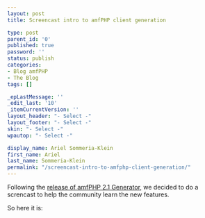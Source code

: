 ```yaml
---
layout: post
title: Screencast intro to amfPHP client generation

type: post
parent_id: '0'
published: true
password: ''
status: publish
categories:
- Blog amfPHP
- The Blog
tags: []

_epLastMessage: ''
_edit_last: '10'
_itemCurrentVersion: ''
layout_header: "- Select -"
layout_footer: "- Select -"
skin: "- Select -"
wpautop: "- Select -"

display_name: Ariel Sommeria-Klein
first_name: Ariel
last_name: Sommeria-Klein
permalink: "/screencast-intro-to-amfphp-client-generation/"
---
```


Following the [release of amfPHP 2.1 Generator,](https://www.silexlabs.org/132935/the-blog/amfphp-2-1-generator-is-out/ "amfPHP 2.1 Generator is out!") we decided to do a screncast to help the community learn the new features.

So here it
is: 
